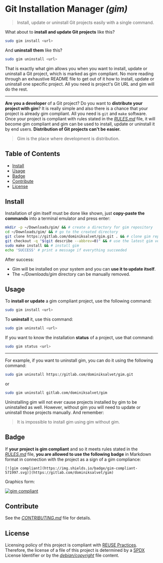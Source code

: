 # Git Installation Manager *(gim)*

> Install, update or uninstall Git projects easily with a single command.

What about to **install and update Git projects** like this?

```sh
sudo gim install <url>
```

And **uninstall them** like this?

```sh
sudo gim uninstall <url>
```

That is exactly what gim allows you when you want to install, update or uninstall a Git project, which is marked as gim compliant. No more reading through an exhaustive README file to get out of it how to install, update or uninstall one specific project. All you need is project's Git URL and gim will do the rest.

---

**Are you a developer** of a Git project? Do you want to **distribute your project with gim**? It is really simple and also there is a chance that your project is already gim compliant. All you need is `git` and `make` software. Once your project is compliant with rules stated in the [*RULES.md*](RULES.md) file, it will become gim compliant and gim can be used to install, update or uninstall it by end users. **Distribution of Git projects can't be easier.**

> Gim is the place where development is distribution.

## Table of Contents

* [Install](#install)
* [Usage](#usage)
* [Badge](#badge)
* [Contribute](#contribute)
* [License](#license)

## Install

Installation of gim itself must be done like shown, just **copy-paste the commands** into a terminal emulator and press enter:

```sh
mkdir -p ~/Downloads/gim/ && # create a directory for gim repository
cd ~/Downloads/gim/ && # go to the created directory
git clone https://gitlab.com/dominiksalvet/gim.git . && # clone gim repository
git checkout -q "$(git describe --abbrev=0)" && # use the latest gim version
sudo make install && # install gim
echo 'SUCCESS' # print a message if everything succeeded
```

After success:

* Gim will be installed on your system and you can **use it to update itself**.
* The *~/Downloads/gim* directory can be manually removed.

## Usage

To **install or update** a gim compliant project, use the following command:

```sh
sudo gim install <url>
```

To **uninstall** it, use this command:

```sh
sudo gim uninstall <url>
```

If you want to know the installation **status** of a project, use that command:

```sh
sudo gim status <url>
```

---

For example, if you want to uninstall gim, you can do it using the following command:

```sh
sudo gim uninstall https://gitlab.com/dominiksalvet/gim.git
```

or

```sh
sudo gim uninstall gitlab.com/dominiksalvet/gim
```

Uninstalling gim will not ever cause projects installed by gim to be uninstalled as well. However, without gim you will need to update or uninstall those projects manually. And remember:

> It is impossible to install gim using gim without gim.

## Badge

If **your project is gim compliant** and so it meets rules stated in the [*RULES.md*](RULES.md) file, **you are allowed to use the following badge** in Markdown format in connection with the project as a sign of a gim compliance:

```
[![gim compliant](https://img.shields.io/badge/gim-compliant-571997.svg)](https://gitlab.com/dominiksalvet/gim)
```

Graphics form:

[![gim compliant](https://img.shields.io/badge/gim-compliant-571997.svg)](https://gitlab.com/dominiksalvet/gim)

## Contribute

See the [*CONTRIBUTING.md*](CONTRIBUTING.md) file for details.

## License

Licensing policy of this project is compliant with [REUSE Practices](https://reuse.software/practices/2.0/). Therefore, the license of a file of this project is determined by a [SPDX](https://spdx.org/) License Identifier or by the [*debian/copyright*](debian/copyright) file content.
